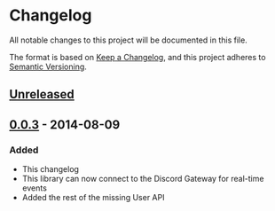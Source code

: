 # Changelog
All notable changes to this project will be documented in this file.

The format is based on [Keep a Changelog](https://keepachangelog.com/en/1.0.0/),
and this project adheres to [Semantic Versioning](https://semver.org/spec/v2.0.0.html).

## [Unreleased]

## [0.0.3] - 2014-08-09
### Added
- This changelog
- This library can now connect to the Discord Gateway for real-time events
- Added the rest of the missing User API

[Unreleased]: https://github.com/cantido/enmity/compare/v0.0.3...HEAD
[0.0.3]: https://github.com/cantido/enmity/compare/v0.0.1...v0.0.3
